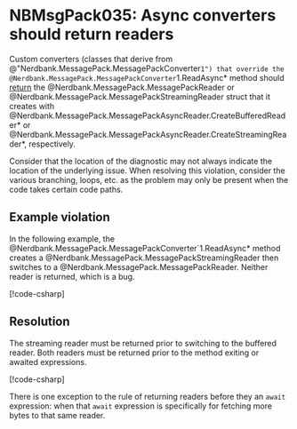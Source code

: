 # NBMsgPack035: Async converters should return readers

Custom converters (classes that derive from @"Nerdbank.MessagePack.MessagePackConverter`1") that override the @Nerdbank.MessagePack.MessagePackConverter`1.ReadAsync* method should [return](xref:Nerdbank.MessagePack.MessagePackAsyncReader.ReturnReader*) the @Nerdbank.MessagePack.MessagePackReader or @Nerdbank.MessagePack.MessagePackStreamingReader struct that it creates with @Nerdbank.MessagePack.MessagePackAsyncReader.CreateBufferedReader* or @Nerdbank.MessagePack.MessagePackAsyncReader.CreateStreamingReader*, respectively.

Consider that the location of the diagnostic may not always indicate the location of the underlying issue.
When resolving this violation, consider the various branching, loops, etc. as the problem may only be present when the code takes certain code paths.

## Example violation

In the following example, the @Nerdbank.MessagePack.MessagePackConverter`1.ReadAsync* method creates a @Nerdbank.MessagePack.MessagePackStreamingReader then switches to a @Nerdbank.MessagePack.MessagePackReader.
Neither reader is returned, which is a bug.

[!code-csharp[](../../samples/cs/AnalyzerDocs/NBMsgPack035.cs#Defective)]

## Resolution

The streaming reader must be returned prior to switching to the buffered reader.
Both readers must be returned prior to the method exiting or awaited expressions.

[!code-csharp[](../../samples/cs/AnalyzerDocs/NBMsgPack035.cs#Fix)]

There is one exception to the rule of returning readers before they an `await` expression:
when that `await` expression is specifically for fetching more bytes to that same reader.
